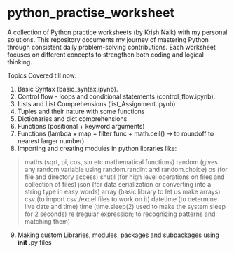 # python_practise_worksheet
A collection of Python practice worksheets (by Krish Naik) with my personal solutions. This repository documents my journey of mastering Python through consistent daily problem-solving contributions. Each worksheet focuses on different concepts to strengthen both coding and logical thinking. 

Topics Covered till now: 
1. Basic Syntax (basic_syntax.ipynb).
2. Control flow - loops and conditional statements (control_flow.ipynb).
3. Lists and List Comprehensions (list_Assignment.ipynb)
4. Tuples and their nature with some functions
5. Dictionaries and dict comprehensions
6. Functions (positional + keyword arguments)
7. Functions (lambda + map + filter func + math.ceil() -> to roundoff to nearest larger number)
8. Importing and creating modules in python libraries like:
  >maths (sqrt, pi, cos, sin etc mathematical functions)
  >random (gives any random variable using random.randint and random.choice)
  >os (for file and directory access)
  >shutil (for high level operations on files and collection of files)
  >json (for data serialization or converting into a string type in easy words)
  >array (basic library to let us make arrays)
  >csv (to import csv /excel files to work on it)
  >datetime (to determine live date and time)
  >time (time.sleep(2) used to make the system sleep for 2 seconds)
  >re (regular expression; to recognizing patterns and matching them)
9. Making custom Libraries, modules, packages and subpackages using __init__ .py files
